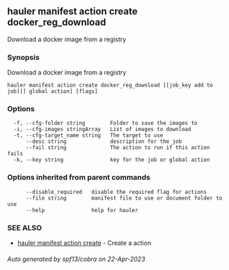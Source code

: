 ## hauler manifest action create docker_reg_download

Download a docker image from a registry

### Synopsis

Download a docker image from a registry

```
hauler manifest action create docker_reg_download [[job_key add to job][] global action] [flags]
```

### Options

```
  -f, --cfg-folder string        Folder to save the images to
  -i, --cfg-images stringArray   List of images to download
  -t, --cfg-target_name string   The target to use
      --desc string              description for the job
      --fail string              The action to run if this action fails
  -k, --key string               key for the job or global action
```

### Options inherited from parent commands

```
      --disable_required   disable the required flag for actions
      --file string        manifest file to use or document folder to use
      --help               help for hauler
```

### SEE ALSO

* [hauler manifest action create](hauler_manifest_action_create.md)	 - Create a action

###### Auto generated by spf13/cobra on 22-Apr-2023
